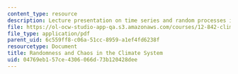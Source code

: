 ```yaml
---
content_type: resource
description: Lecture presentation on time series and random processes in climate.
file: https://ol-ocw-studio-app-qa.s3.amazonaws.com/courses/12-842-climate-physics-and-chemistry-fall-2008/04769eb157ce4306066d73b120428dee_part2.pdf
file_type: application/pdf
parent_uid: 6c559ff8-c06a-51cc-8959-a1ef4fd6238f
resourcetype: Document
title: Randomness and Chaos in the Climate System
uid: 04769eb1-57ce-4306-066d-73b120428dee
---
```

